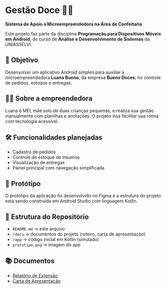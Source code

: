 
# Gestão Doce 🍬📱
**Sistema de Apoio à Microempreendedora na Área de Confeitaria**

Este projeto faz parte da disciplina **Programação para Dispositivos Móveis em Android**, do curso de **Análise e Desenvolvimento de Sistemas** da UNIASSELVI.

## 🎯 Objetivo
Desenvolver um aplicativo Android simples para auxiliar a microempreendedora **Luana Bueno**, da empresa **Bueno Doces**, no controle de pedidos, estoque e entregas.

## 👩‍🍳 Sobre a empreendedora
Luana é MEI, mãe solo de duas crianças pequenas, e realiza sua gestão manualmente com planilhas e anotações. O projeto visa facilitar sua rotina com tecnologia acessível.

## 🛠️ Funcionalidades planejadas
- Cadastro de pedidos
- Controle de estoque de insumos
- Visualização de entregas
- Painel principal com navegação simplificada

## 📱 Protótipo
O protótipo da aplicação foi desenvolvido no Figma e a estrutura do projeto está sendo construída em Android Studio com linguagem Kotlin.


## 📂 Estrutura do Repositório
- `README.md` → este arquivo
- `/docs` → documentos do projeto (roteiro, carta de apresentação)
- `/app` → código inicial em Kotlin (simulado)
- `prototipo.png` → imagem do app

## 📚 Documentos
- [Relatório de Extensão](docs/roteiro-de-extensao.pdf)
- [Carta de Apresentação](docs/carta-de-apresentacao.pdf)
